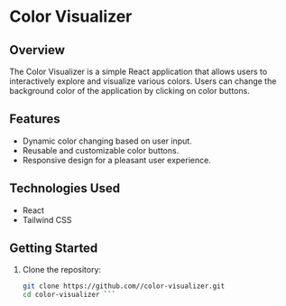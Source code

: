 # Color Visualizer

## Overview

The Color Visualizer is a simple React application that allows users to interactively explore and visualize various colors. Users can change the background color of the application by clicking on color buttons.

## Features

- Dynamic color changing based on user input.
- Reusable and customizable color buttons.
- Responsive design for a pleasant user experience.

## Technologies Used

- React
- Tailwind CSS

## Getting Started

1. Clone the repository:

   ```bash
   git clone https://github.com//color-visualizer.git
   cd color-visualizer ```

